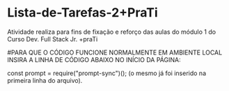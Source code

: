 # Lista-de-Tarefas-2+PraTi

Atividade realiza para fins de fixação e reforço das aulas do módulo 1 do Curso Dev. Full Stack Jr. +praTi


#PARA QUE O CÓDIGO FUNCIONE NORMALMENTE EM AMBIENTE LOCAL INSIRA A LINHA DE CÓDIGO ABAIXO NO INÍCIO DA PÁGINA:

const prompt = require("prompt-sync")();
(o mesmo já foi inserido na primeira linha do arquivo).
